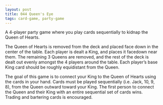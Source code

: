 ```yaml
---
layout: post
title: 044 Queen's Eye
tags: card-game, party-game
---
```

A 4-player party game where you play cards sequentially to kidnap the Queen of Hearts. 

The Queen of Hearts is removed from the deck and placed face down in the center of the table. Each player is dealt a King, and places it facedown near them. The remaining 3 Queens are removed, and the rest of the deck is dealt out evenly amongst the 4 players around the table.  Each player’s base King card should be roughly equidistant from the Queen. 

The goal of this game is to connect your King to the Queen of Hearts using the cards in your hand.  Cards must be played sequentially (i.e. Jack, 10, 9, 8), from the Queen outward toward your King. The first person to connect the Queen and their King with an entire sequential set of cards wins.  Trading and bartering cards is encouraged.